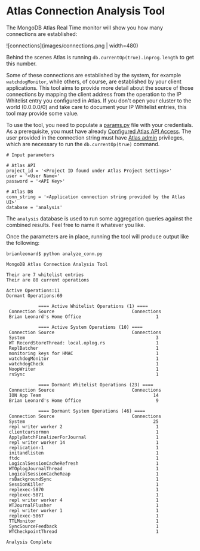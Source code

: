 # Atlas Connection Analysis Tool

The MongoDB Atlas Real Time monitor will show you how many connections are established:

![connections](images/connections.png | width=480)

Behind the scenes Atlas is running `db.currentOp(true).inprog.length` to get this number.

Some of these connections are established by the system, for example `watchdogMonitor`, while others, of course, are established by your client applications. This tool aims to provide more detail about the source of those connections by mapping the client address from the operation to the IP Whitelist entry you configured in Atlas. If you don't open your cluster to the world (0.0.0.0/0) and take care to document your IP Whitelist entries, this tool may provide some value.

To use the tool, you need to populate a [params.py](params.py) file with your credentials. As a prerequisite, you must have already [Configured Atlas API Access](https://docs.atlas.mongodb.com/configure-api-access/). The user provided in the connection string must have [Atlas admin](https://docs.atlas.mongodb.com/security-add-mongodb-users/#Atlas-admin) privileges, which are necessary to run the `db.currentOp(true)` command.
```
# Input parameters

# Atlas API
project_id = '<Project ID found under Atlas Project Settings>'
user = '<User Name>'
password = '<API Key>'

# Atlas DB
conn_string = '<Application connection string provided by the Atlas UI>'
database = 'analysis'
```
The `analysis` database is used to run some aggregation queries against the combined results. Feel free to name it whatever you like. 

Once the parameters are in place, running the tool will produce output like the following:

```
brianleonard$ python analyze_conn.py

MongoDB Atlas Connection Analysis Tool

Their are 7 whitelist entries
Their are 80 current operations

Active Operations:11
Dormant Operations:69

            ==== Active Whitelist Operations (1) ====
 Connection Source                             Connections
 Brian Leonard's Home Office                            1

            ==== Active System Operations (10) ====
 Connection Source                             Connections
 System                                                 3
 WT RecordStoreThread: local.oplog.rs                   1
 ReplBatcher                                            1
 monitoring keys for HMAC                               1
 watchdogMonitor                                        1
 watchdogCheck                                          1
 NoopWriter                                             1
 rsSync                                                 1

            ==== Dormant Whitelist Operations (23) ====
 Connection Source                             Connections
 ION App Team                                          14
 Brian Leonard's Home Office                            9

            ==== Dormant System Operations (46) ====
 Connection Source                             Connections
 System                                                25
 repl writer worker 2                                   1
 clientcursormon                                        1
 ApplyBatchFinalizerForJournal                          1
 repl writer worker 14                                  1
 replication-1                                          1
 initandlisten                                          1
 ftdc                                                   1
 LogicalSessionCacheRefresh                             1
 WTOplogJournalThread                                   1
 LogicalSessionCacheReap                                1
 rsBackgroundSync                                       1
 SessionKiller                                          1
 replexec-5870                                          1
 replexec-5871                                          1
 repl writer worker 4                                   1
 WTJournalFlusher                                       1
 repl writer worker 1                                   1
 replexec-5867                                          1
 TTLMonitor                                             1
 SyncSourceFeedback                                     1
 WTCheckpointThread                                     1

Analysis Complete
```



